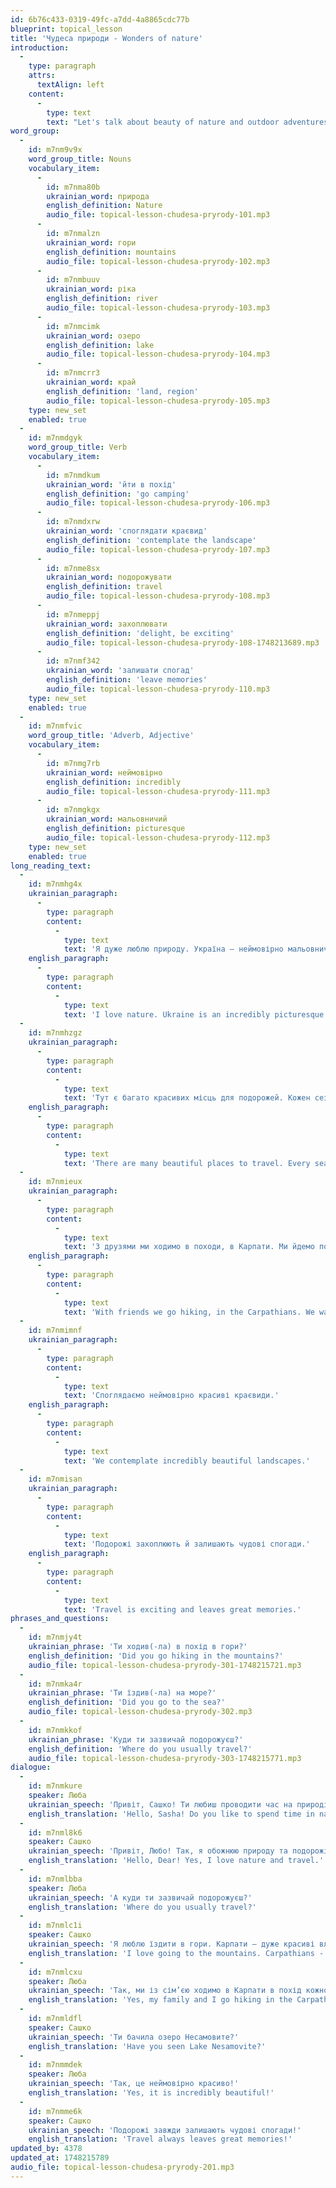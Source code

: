 ```yaml
---
id: 6b76c433-0319-49fc-a7dd-4a8865cdc77b
blueprint: topical_lesson
title: 'Чудеса природи - Wonders of nature'
introduction:
  -
    type: paragraph
    attrs:
      textAlign: left
    content:
      -
        type: text
        text: "Let's talk about beauty of nature and outdoor adventures! "
word_group:
  -
    id: m7nm9v9x
    word_group_title: Nouns
    vocabulary_item:
      -
        id: m7nma80b
        ukrainian_word: природа
        english_definition: Nature
        audio_file: topical-lesson-chudesa-pryrody-101.mp3
      -
        id: m7nmalzn
        ukrainian_word: гори
        english_definition: mountains
        audio_file: topical-lesson-chudesa-pryrody-102.mp3
      -
        id: m7nmbuuv
        ukrainian_word: ріка
        english_definition: river
        audio_file: topical-lesson-chudesa-pryrody-103.mp3
      -
        id: m7nmcimk
        ukrainian_word: озеро
        english_definition: lake
        audio_file: topical-lesson-chudesa-pryrody-104.mp3
      -
        id: m7nmcrr3
        ukrainian_word: край
        english_definition: 'land, region'
        audio_file: topical-lesson-chudesa-pryrody-105.mp3
    type: new_set
    enabled: true
  -
    id: m7nmdgyk
    word_group_title: Verb
    vocabulary_item:
      -
        id: m7nmdkum
        ukrainian_word: 'йти в похід'
        english_definition: 'go camping'
        audio_file: topical-lesson-chudesa-pryrody-106.mp3
      -
        id: m7nmdxrw
        ukrainian_word: 'споглядати краєвид'
        english_definition: 'contemplate the landscape'
        audio_file: topical-lesson-chudesa-pryrody-107.mp3
      -
        id: m7nme8sx
        ukrainian_word: подорожувати
        english_definition: travel
        audio_file: topical-lesson-chudesa-pryrody-108.mp3
      -
        id: m7nmeppj
        ukrainian_word: захоплювати
        english_definition: 'delight, be exciting'
        audio_file: topical-lesson-chudesa-pryrody-108-1748213689.mp3
      -
        id: m7nmf342
        ukrainian_word: 'залишати спогад'
        english_definition: 'leave memories'
        audio_file: topical-lesson-chudesa-pryrody-110.mp3
    type: new_set
    enabled: true
  -
    id: m7nmfvic
    word_group_title: 'Adverb, Adjective'
    vocabulary_item:
      -
        id: m7nmg7rb
        ukrainian_word: неймовірно
        english_definition: incredibly
        audio_file: topical-lesson-chudesa-pryrody-111.mp3
      -
        id: m7nmgkgx
        ukrainian_word: мальовничий
        english_definition: picturesque
        audio_file: topical-lesson-chudesa-pryrody-112.mp3
    type: new_set
    enabled: true
long_reading_text:
  -
    id: m7nmhg4x
    ukrainian_paragraph:
      -
        type: paragraph
        content:
          -
            type: text
            text: 'Я дуже люблю природу. Україна – неймовірно мальовничий край.'
    english_paragraph:
      -
        type: paragraph
        content:
          -
            type: text
            text: 'I love nature. Ukraine is an incredibly picturesque land.'
  -
    id: m7nmhzgz
    ukrainian_paragraph:
      -
        type: paragraph
        content:
          -
            type: text
            text: 'Тут є багато красивих місць для подорожей. Кожен сезон я подорожую в гори.'
    english_paragraph:
      -
        type: paragraph
        content:
          -
            type: text
            text: 'There are many beautiful places to travel. Every season I travel to the mountains.'
  -
    id: m7nmieux
    ukrainian_paragraph:
      -
        type: paragraph
        content:
          -
            type: text
            text: 'З друзями ми ходимо в походи, в Карпати. Ми йдемо повз гірські ріки та озера.'
    english_paragraph:
      -
        type: paragraph
        content:
          -
            type: text
            text: 'With friends we go hiking, in the Carpathians. We walk past mountain rivers and lakes.'
  -
    id: m7nmimnf
    ukrainian_paragraph:
      -
        type: paragraph
        content:
          -
            type: text
            text: 'Споглядаємо неймовірно красиві краєвиди.'
    english_paragraph:
      -
        type: paragraph
        content:
          -
            type: text
            text: 'We contemplate incredibly beautiful landscapes.'
  -
    id: m7nmisan
    ukrainian_paragraph:
      -
        type: paragraph
        content:
          -
            type: text
            text: 'Подорожі захоплюють й залишають чудові спогади.'
    english_paragraph:
      -
        type: paragraph
        content:
          -
            type: text
            text: 'Travel is exciting and leaves great memories.'
phrases_and_questions:
  -
    id: m7nmjy4t
    ukrainian_phrase: 'Ти ходив(-ла) в похід в гори?'
    english_definition: 'Did you go hiking in the mountains?'
    audio_file: topical-lesson-chudesa-pryrody-301-1748215721.mp3
  -
    id: m7nmka4r
    ukrainian_phrase: 'Ти їздив(-ла) на море?'
    english_definition: 'Did you go to the sea?'
    audio_file: topical-lesson-chudesa-pryrody-302.mp3
  -
    id: m7nmkkof
    ukrainian_phrase: 'Куди ти зазвичай подорожуєш?'
    english_definition: 'Where do you usually travel?'
    audio_file: topical-lesson-chudesa-pryrody-303-1748215771.mp3
dialogue:
  -
    id: m7nmkure
    speaker: Люба
    ukrainian_speech: 'Привіт, Сашко! Ти любиш проводити час на природі?'
    english_translation: 'Hello, Sasha! Do you like to spend time in nature?'
  -
    id: m7nml8k6
    speaker: Сашко
    ukrainian_speech: 'Привіт, Любо! Так, я обожнюю природу та подорожі.'
    english_translation: 'Hello, Dear! Yes, I love nature and travel.'
  -
    id: m7nmlbba
    speaker: Люба
    ukrainian_speech: 'А куди ти зазвичай подорожуєш?'
    english_translation: 'Where do you usually travel?'
  -
    id: m7nmlc1i
    speaker: Сашко
    ukrainian_speech: 'Я люблю їздити в гори. Карпати – дуже красиві влітку! Минулого літа я купався там у гірській ріці. А ти колись ходила в похід в гори?'
    english_translation: 'I love going to the mountains. Carpathians - very beautiful in summer! Last summer I bathed there in a mountain river. Have you ever gone hiking in the mountains?'
  -
    id: m7nmlcxu
    speaker: Люба
    ukrainian_speech: 'Так, ми із сім’єю ходимо в Карпати в похід кожного літа, а взимку катаємося там на лижах.'
    english_translation: 'Yes, my family and I go hiking in the Carpathians every summer, and in winter we ski there.'
  -
    id: m7nmldfl
    speaker: Сашко
    ukrainian_speech: 'Ти бачила озеро Несамовите?'
    english_translation: 'Have you seen Lake Nesamovite?'
  -
    id: m7nmmdek
    speaker: Люба
    ukrainian_speech: 'Так, це неймовірно красиво!'
    english_translation: 'Yes, it is incredibly beautiful!'
  -
    id: m7nmme6k
    speaker: Сашко
    ukrainian_speech: 'Подорожі завжди залишають чудові спогади!'
    english_translation: 'Travel always leaves great memories!'
updated_by: 4378
updated_at: 1748215789
audio_file: topical-lesson-chudesa-pryrody-201.mp3
---
```

